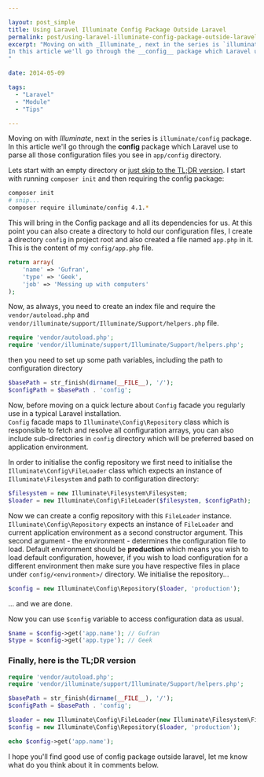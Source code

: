 ```yaml
---

layout: post_simple
title: Using Laravel Illuminate Config Package Outside Laravel
permalink: post/using-laravel-illuminate-config-package-outside-laravel
excerpt: "Moving on with _Illuminate_, next in the series is `illuminate/config` package.  
In this article we'll go through the __config__ package which Laravel use to parse all those configuration files you see in `app/config` directory.
"

date: 2014-05-09

tags: 
  - "Laravel"
  - "Module"
  - "Tips"

---
```


Moving on with _Illuminate_, next in the series is `illuminate/config` package.  
In this article we'll go through the __config__ package which Laravel use to parse all those configuration files you see in `app/config` directory.


Lets start with an empty directory or [just skip to the TL;DR version](#tldr). I start with running `composer init` and then requiring the config package:

```sh
composer init
# snip...
composer require illuminate/config 4.1.*
```

This will bring in the Config package and all its dependencies for us. At this point you can also create a directory to hold our configuration files, I create a directory `config` in project root and also created a file named `app.php` in it. This is the content of my `config/app.php` file. 

```php
return array(
    'name' => 'Gufran',
    'type' => 'Geek',
    'job' => 'Messing up with computers'
);
```

Now, as always, you need to create an index file and require the `vendor/autoload.php` and `vendor/illuminate/support/Illuminate/Support/helpers.php` file.

```php
require 'vendor/autoload.php';
require 'vendor/illuminate/support/Illuminate/Support/helpers.php';
```

then you need to set up some path variables, including the path to configuration directory

```php
$basePath = str_finish(dirname(__FILE__), '/');
$configPath = $basePath . 'config';
```

Now, before moving on a quick lecture about `Config` facade you regularly use in a typical Laravel installation.  
`Config` facade maps to `Illuminate\Config\Repository` class which is responsible to fetch and resolve all configuration arrays, you can also include sub-directories in `config` directory which will be preferred based on application environment.

In order to initialise the config repository we first need to initialise the `Illuminate\Config\FileLoader` class which expects an instance of `Illuminate\Filesystem` and path to configuration directory:

```php
$filesystem = new Illuminate\Filesystem\Filesystem;
$loader = new Illuminate\Config\FileLoader($filesystem, $configPath);
```

Now we can create a config repository with this `FileLoader` instance. `Illuminate\Config\Repository` expects an instance of `FileLoader` and current application environment as a second constructor argument. This second argument - the environment - determines the configuration file to load. Default environment should be __production__ which means you wish to load default configuration, however, if you wish to load configuration for a different environment then make sure you have respective files in place under `config/<environment>/` directory. We initialise the repository...

```php
$config = new Illuminate\Config\Repository($loader, 'production');
```

... and we are done.

Now you can use `$config` variable to access configuration data as usual.

```php
$name = $config->get('app.name'); // Gufran
$type = $config->get('app.type'); // Geek
```

### <a name="tldr"></a>Finally, here is the TL;DR version

```php
require 'vendor/autoload.php';
require 'vendor/illuminate/support/Illuminate/Support/helpers.php';

$basePath = str_finish(dirname(__FILE__), '/');
$configPath = $basePath . 'config';

$loader = new Illuminate\Config\FileLoader(new Illuminate\Filesystem\Filesystem, $configPath);
$config = new Illuminate\Config\Repository($loader, 'production');

echo $config->get('app.name');
```

I hope you'll find good use of config package outside laravel, let me know what do you think about it in comments below.
